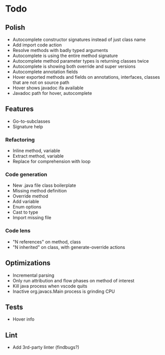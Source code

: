 # Todo

## Polish
* Autocomplete constructor signatures instead of just class name
* Add import code action
* Resolve methods with badly typed arguments
* Autocomplete is using the entire method signature
* Autocomplete method parameter types is returning classes twice
* Autocomplete is showing both override and super versions
* Autocomplete annotation fields
* Hover exported methods and fields on annotations, interfaces, classes that are not on source path
* Hover shows javadoc ifa available
* Javadoc path for hover, autocomplete

## Features 
* Go-to-subclasses
* Signature help

### Refactoring
* Inline method, variable
* Extract method, variable
* Replace for comprehension with loop

### Code generation
* New .java file class boilerplate
* Missing method definition
* Override method
* Add variable
* Enum options
* Cast to type
* Import missing file

### Code lens
* "N references" on method, class
* "N inherited" on class, with generate-override actions

## Optimizations
* Incremental parsing
* Only run attribution and flow phases on method of interest
* Kill java process when vscode quits
* Inactive org.javacs.Main process is grinding CPU

## Tests
* Hover info

## Lint
* Add 3rd-party linter (findbugs?)